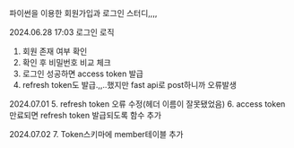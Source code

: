 파이썬을 이용한 회원가입과 로그인 스터디,,,,

2024.06.28 17:03
로그인 로직
1. 회원 존재 여부 확인
2. 확인 후 비밀번호 비교 체크
3. 로그인 성공하면 access token 발급
4. refresh token도 발급.,,..했지만 fast api로 post하니까 오류발생

2024.07.01
5. refresh token 오류 수정(헤더 이름이 잘못됐었음)
6. access token 만료되면 refresh token 발급되도록 함수 추가

2024.07.02
7. Token스키마에 member테이블 추가
